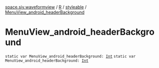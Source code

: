 [space.siy.waveformview](../../index.md) / [R](../index.md) / [styleable](index.md) / [MenuView_android_headerBackground](./-menu-view_android_header-background.md)

# MenuView_android_headerBackground

`static var MenuView_android_headerBackground: `[`Int`](https://kotlinlang.org/api/latest/jvm/stdlib/kotlin/-int/index.html)
`static var MenuView_android_headerBackground: `[`Int`](https://kotlinlang.org/api/latest/jvm/stdlib/kotlin/-int/index.html)